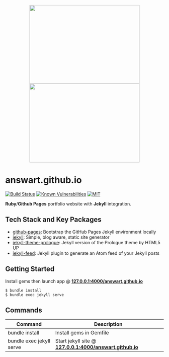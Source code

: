 [travis]: https://travis-ci.org/Answart/answart.github.io
[snyk]: https://snyk.io/test/github/Answart/answart.github.io
[MIT]: https://github.com/Answart/answart.github.io/blob/master/LICENSE.md

<p align="center">
  <img src="https://user-images.githubusercontent.com/4269260/51736978-51918d80-2040-11e9-924a-bb0a33f62e34.png" height="250" width="350">
  <img src="https://user-images.githubusercontent.com/4269260/51736983-53f3e780-2040-11e9-8702-edc4b5326c4f.png" height="250" width="350">
</p>

# answart.github.io

[![Build Status](https://travis-ci.org/Answart/answart.github.io.svg?branch=gh-pages)][travis]
[![Known Vulnerabilities](https://snyk.io/test/github/Answart/answart.github.io/badge.svg)][snyk]
[![MIT](https://img.shields.io/github/license/Answart/answart.github.io.svg)][MIT]

**Ruby**/**Github Pages** portfolio website with **Jekyll** integration.

Tech Stack and Key Packages
---------------------------

* [github-pages](https://rubygems.org/gems/github-pages): Bootstrap the GitHub Pages Jekyll environment locally
* [jekyll](https://jekyllrb.com/docs/installation/): Simple, blog aware, static site generator
* [jekyll-theme-prologue](https://rubygems.org/gems/jekyll-theme-prologue): Jekyll version of the Prologue theme by HTML5 UP
* [jekyll-feed](https://rubygems.org/gems/jekyll-feed): Jekyll plugin to generate an Atom feed of your Jekyll posts

Getting Started
---------------

Install gems then launch app @ [**127.0.0.1:4000/answart.github.io**](http://127.0.0.1:4000/answart.github.io/)
```shell
$ bundle install
$ bundle exec jekyll serve
```

Commands
------------

| Command | Description |
| ------- | ----------- |
| bundle install | Install gems in Gemfile |
| bundle exec jekyll serve | Start jekyll site @ [**127.0.0.1:4000/answart.github.io**](http://127.0.0.1:4000/answart.github.io/) |
